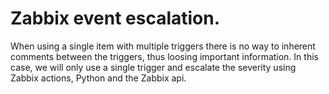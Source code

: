 # Zabbix event escalation.
When using a single item with multiple triggers there is no way to inherent comments between the triggers, thus loosing important information. In this case, we will only use a single trigger and escalate the severity using Zabbix actions, Python and the Zabbix api.
